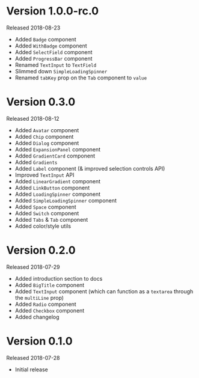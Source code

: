 # Version 1.0.0-rc.0
Released 2018-08-23

- Added `Badge` component
- Added `WithBadge` component
- Added `SelectField` component
- Added `ProgressBar` component
- Renamed `TextInput` to `TextField`
- Slimmed down `SimpleLoadingSpinner`
- Renamed `tabKey` prop on the `Tab` component to `value`

# Version 0.3.0
Released 2018-08-12

- Added `Avatar` component
- Added `Chip` component
- Added `Dialog` component
- Added `ExpansionPanel` component
- Added `GradientCard` component
- Added `Gradients`
- Added `Label` component (& improved selection controls API)
- Improved `TextInput` API
- Added `LinearGradient` component
- Added `LinkButton` component
- Added `LoadingSpinner` component
- Added `SimpleLoadingSpinner` component
- Added `Space` component
- Added `Switch` component
- Added `Tabs` & `Tab` component
- Added color/style utils

# Version 0.2.0
Released 2018-07-29

- Added introduction section to docs
- Added `BigTitle` component
- Added `TextInput` component (which can function as a `textarea` through the `multiLine` prop)
- Added `Radio` component
- Added `Checkbox` component
- Added changelog

# Version 0.1.0
Released 2018-07-28

- Initial release
